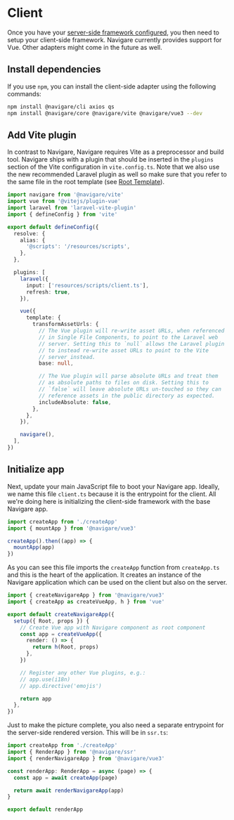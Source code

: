 # Client

Once you have your [server-side framework configured](/guide/installation/server), you then need to setup your client-side framework. Navigare currently provides support for Vue. Other adapters might come in the future as well.

## Install dependencies

If you use `npm`, you can install the client-side adapter using the following commands:

```sh
npm install @navigare/cli axios qs
npm install @navigare/core @navigare/vite @navigare/vue3 --dev
```

## Add Vite plugin

In contrast to Navigare, Navigare requires Vite as a preprocessor and build tool. Navigare ships with a plugin that should be inserted in the `plugins` section of the Vite configuration in `vite.config.ts`. Note that we also use the new recommended Laravel plugin as well so make sure that you refer to the same file in the root template (see [Root Template](/guide/installation/server#root-template)).

```typescript
import navigare from '@navigare/vite'
import vue from '@vitejs/plugin-vue'
import laravel from 'laravel-vite-plugin'
import { defineConfig } from 'vite'

export default defineConfig({
  resolve: {
    alias: {
      '@scripts': '/resources/scripts',
    },
  },

  plugins: [
    laravel({
      input: ['resources/scripts/client.ts'],
      refresh: true,
    }),

    vue({
      template: {
        transformAssetUrls: {
          // The Vue plugin will re-write asset URLs, when referenced
          // in Single File Components, to point to the Laravel web
          // server. Setting this to `null` allows the Laravel plugin
          // to instead re-write asset URLs to point to the Vite
          // server instead.
          base: null,

          // The Vue plugin will parse absolute URLs and treat them
          // as absolute paths to files on disk. Setting this to
          // `false` will leave absolute URLs un-touched so they can
          // reference assets in the public directory as expected.
          includeAbsolute: false,
        },
      },
    }),

    navigare(),
  ],
})
```

## Initialize app

Next, update your main JavaScript file to boot your Navigare app. Ideally, we name this file `client.ts` because it is the entrypoint for the client. All we're doing here is initializing the client-side framework with the base Navigare app.

```typescript
import createApp from './createApp'
import { mountApp } from '@navigare/vue3'

createApp().then((app) => {
  mountApp(app)
})
```

As you can see this file imports the `createApp` function from `createApp.ts` and this is the heart of the application. It creates an instance of the Navigare application which can be used on the client but also on the server.

```typescript
import { createNavigareApp } from '@navigare/vue3'
import { createApp as createVueApp, h } from 'vue'

export default createNavigareApp({
  setup({ Root, props }) {
    // Create Vue app with Navigare component as root component
    const app = createVueApp({
      render: () => {
        return h(Root, props)
      },
    })

    // Register any other Vue plugins, e.g.:
    // app.use(i18n)
    // app.directive('emojis')

    return app
  },
})
```

Just to make the picture complete, you also need a separate entrypoint for the server-side rendered version. This will be in `ssr.ts`:

```typescript
import createApp from './createApp'
import { RenderApp } from '@navigare/ssr'
import { renderNavigareApp } from '@navigare/vue3'

const renderApp: RenderApp = async (page) => {
  const app = await createApp(page)

  return await renderNavigareApp(app)
}

export default renderApp
```
